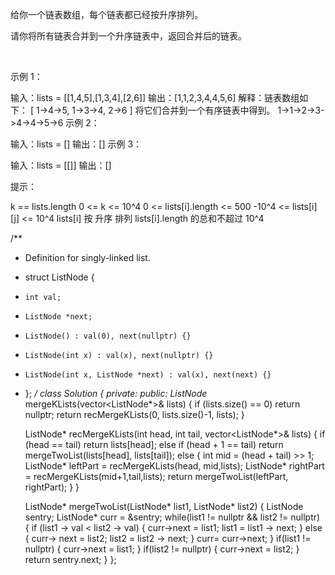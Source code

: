 给你一个链表数组，每个链表都已经按升序排列。

请你将所有链表合并到一个升序链表中，返回合并后的链表。

 

示例 1：

输入：lists = [[1,4,5],[1,3,4],[2,6]]
输出：[1,1,2,3,4,4,5,6]
解释：链表数组如下：
[
  1->4->5,
  1->3->4,
  2->6
]
将它们合并到一个有序链表中得到。
1->1->2->3->4->4->5->6
示例 2：

输入：lists = []
输出：[]
示例 3：

输入：lists = [[]]
输出：[]
 

提示：

k == lists.length
0 <= k <= 10^4
0 <= lists[i].length <= 500
-10^4 <= lists[i][j] <= 10^4
lists[i] 按 升序 排列
lists[i].length 的总和不超过 10^4



/**
 * Definition for singly-linked list.
 * struct ListNode {
 *     int val;
 *     ListNode *next;
 *     ListNode() : val(0), next(nullptr) {}
 *     ListNode(int x) : val(x), next(nullptr) {}
 *     ListNode(int x, ListNode *next) : val(x), next(next) {}
 * };
 */
class Solution {
private:
public:
    ListNode* mergeKLists(vector<ListNode*>& lists) {
        if (lists.size() == 0) return nullptr;
        return recMergeKLists(0, lists.size()-1, lists);
    }

    ListNode* recMergeKLists(int head, int tail, vector<ListNode*>& lists) {
        if (head == tail) return lists[head];
        else if (head + 1 == tail) return mergeTwoList(lists[head], lists[tail]);
        else {
            int mid = (head + tail) >> 1;
            ListNode* leftPart = recMergeKLists(head, mid,lists);
            ListNode* rightPart = recMergeKLists(mid+1,tail,lists);
            return mergeTwoList(leftPart, rightPart);
        }
    }

    ListNode* mergeTwoList(ListNode* list1, ListNode* list2) {
        ListNode sentry;
        ListNode* curr = &sentry;
        while(list1 != nullptr && list2 != nullptr) {
            if (list1 -> val < list2 -> val) {
                curr->next = list1;
                list1 = list1 -> next;
            } else {
                curr-> next = list2;
                list2 = list2 -> next;
            }
            curr= curr->next;
        }
        if(list1 != nullptr) {
            curr->next = list1;
        }
        if(list2 != nullptr) {
            curr->next = list2;
        }
        return sentry.next;
    }
};